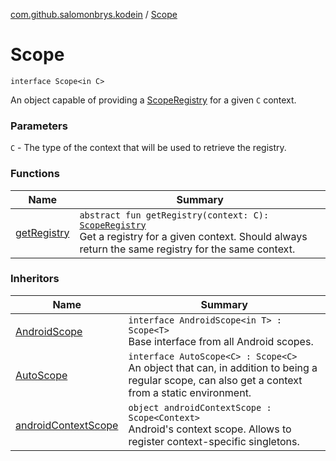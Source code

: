 [com.github.salomonbrys.kodein](../index.md) / [Scope](.)

# Scope

`interface Scope<in C>`

An object capable of providing a [ScopeRegistry](../-scope-registry/index.md) for a given `C` context.

### Parameters

`C` - The type of the context that will be used to retrieve the registry.

### Functions

| Name | Summary |
|---|---|
| [getRegistry](get-registry.md) | `abstract fun getRegistry(context: C): `[`ScopeRegistry`](../-scope-registry/index.md)<br>Get a registry for a given context. Should always return the same registry for the same context. |

### Inheritors

| Name | Summary |
|---|---|
| [AndroidScope](../../com.github.salomonbrys.kodein.android/-android-scope/index.md) | `interface AndroidScope<in T> : Scope<T>`<br>Base interface from all Android scopes. |
| [AutoScope](../-auto-scope/index.md) | `interface AutoScope<C> : Scope<C>`<br>An object that can, in addition to being a regular scope, can also get a context from a static environment. |
| [androidContextScope](../../com.github.salomonbrys.kodein.android/android-context-scope/index.md) | `object androidContextScope : Scope<Context>`<br>Android's context scope. Allows to register context-specific singletons. |
